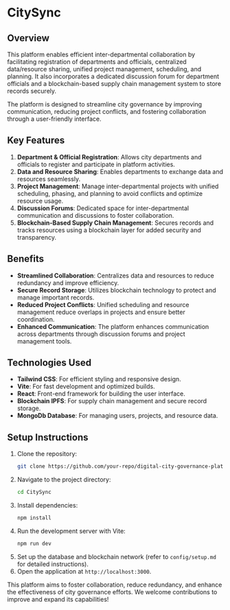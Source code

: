 # CitySync

## Overview
This platform enables efficient inter-departmental collaboration by facilitating registration of departments and officials, centralized data/resource sharing, unified project management, scheduling, and planning. It also incorporates a dedicated discussion forum for department officials and a blockchain-based supply chain management system to store records securely.

The platform is designed to streamline city governance by improving communication, reducing project conflicts, and fostering collaboration through a user-friendly interface.

## Key Features
1. **Department & Official Registration**: Allows city departments and officials to register and participate in platform activities.
2. **Data and Resource Sharing**: Enables departments to exchange data and resources seamlessly.
3. **Project Management**: Manage inter-departmental projects with unified scheduling, phasing, and planning to avoid conflicts and optimize resource usage.
4. **Discussion Forums**: Dedicated space for inter-departmental communication and discussions to foster collaboration.
5. **Blockchain-Based Supply Chain Management**: Secures records and tracks resources using a blockchain layer for added security and transparency.

## Benefits
- **Streamlined Collaboration**: Centralizes data and resources to reduce redundancy and improve efficiency.
- **Secure Record Storage**: Utilizes blockchain technology to protect and manage important records.
- **Reduced Project Conflicts**: Unified scheduling and resource management reduce overlaps in projects and ensure better coordination.
- **Enhanced Communication**: The platform enhances communication across departments through discussion forums and project management tools.

## Technologies Used
- **Tailwind CSS**: For efficient styling and responsive design.
- **Vite**: For fast development and optimized builds.
- **React**: Front-end framework for building the user interface.
- **Blockchain IPFS**: For supply chain management and secure record storage.
- **MongoDb Database**: For managing users, projects, and resource data.

## Setup Instructions
1. Clone the repository:
   ```bash
   git clone https://github.com/your-repo/digital-city-governance-platform.git
   ```
2. Navigate to the project directory:
   ```bash
   cd CitySync
   ```
3. Install dependencies:
   ```bash
   npm install
   ```
4. Run the development server with Vite:
   ```bash
   npm run dev
   ```
5. Set up the database and blockchain network (refer to `config/setup.md` for detailed instructions).
6. Open the application at `http://localhost:3000`.

This platform aims to foster collaboration, reduce redundancy, and enhance the effectiveness of city governance efforts. We welcome contributions to improve and expand its capabilities!